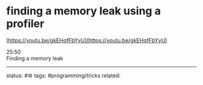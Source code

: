 # finding a memory leak using a profiler

[https://youtu.be/gkEHofFbYyU](https://youtu.be/gkEHofFbYyU)  
  
25:50  
Finding a memory leak


---
status: #⚙️ 
tags: #programming/tricks
related: 

